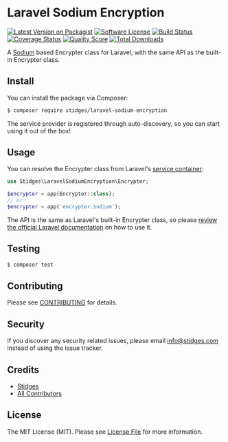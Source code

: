 # Laravel Sodium Encryption

[![Latest Version on Packagist][ico-version]][link-packagist]
[![Software License][ico-license]](LICENSE.md)
[![Build Status][ico-travis]][link-travis]
[![Coverage Status][ico-scrutinizer]][link-scrutinizer]
[![Quality Score][ico-code-quality]][link-code-quality]
[![Total Downloads][ico-downloads]][link-downloads]

A [Sodium](https://www.php.net/manual/en/book.sodium.php) based Encrypter class for Laravel, with the same API as the built-in Encrypter class.

## Install

You can install the package via Composer:

``` bash
$ composer require stidges/laravel-sodium-encryption
```

The service provider is registered through auto-discovery, so you can start using it out of the box!

## Usage

You can resolve the Encrypter class from Laravel's [service container](https://laravel.com/docs/5.8/container):

```php
use Stidges\LaravelSodiumEncryption\Encrypter;

$encrypter = app(Encrypter::class);
// or
$encrypter = app('encrypter.sodium');
```

The API is the same as Laravel's built-in Encrypter class, so please [review the official Laravel documentation](https://laravel.com/docs/5.8/encryption) on how to use it.

## Testing

``` bash
$ composer test
```

## Contributing

Please see [CONTRIBUTING](CONTRIBUTING.md) for details.

## Security

If you discover any security related issues, please email info@stidges.com instead of using the issue tracker.

## Credits

- [Stidges][link-author]
- [All Contributors][link-contributors]

## License

The MIT License (MIT). Please see [License File](LICENSE.md) for more information.

[ico-version]: https://img.shields.io/packagist/v/stidges/laravel-sodium-encryption.svg?style=flat-square
[ico-license]: https://img.shields.io/badge/license-MIT-brightgreen.svg?style=flat-square
[ico-travis]: https://img.shields.io/travis/stidges/laravel-sodium-encryption/master.svg?style=flat-square
[ico-scrutinizer]: https://img.shields.io/scrutinizer/coverage/g/stidges/laravel-sodium-encryption.svg?style=flat-square
[ico-code-quality]: https://img.shields.io/scrutinizer/g/stidges/laravel-sodium-encryption.svg?style=flat-square
[ico-downloads]: https://img.shields.io/packagist/dt/stidges/laravel-sodium-encryption.svg?style=flat-square

[link-packagist]: https://packagist.org/packages/stidges/laravel-sodium-encryption
[link-travis]: https://travis-ci.org/stidges/laravel-sodium-encryption
[link-scrutinizer]: https://scrutinizer-ci.com/g/stidges/laravel-sodium-encryption/code-structure
[link-code-quality]: https://scrutinizer-ci.com/g/stidges/laravel-sodium-encryption
[link-downloads]: https://packagist.org/packages/stidges/laravel-sodium-encryption
[link-author]: https://github.com/stidges
[link-contributors]: ../../contributors
